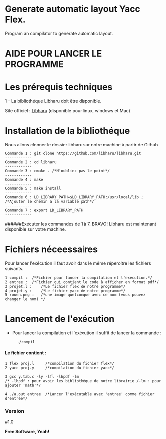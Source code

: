 # Generate automatic layout Yacc Flex.

Program an compilator to generate automatic layout.

# 	AIDE POUR LANCER LE PROGRAMME	

Les prérequis techniques
========================


1 - La bibliothéque Libharu doit être disponible.

Site officiel : [Libharu]  (disponible pour linux, windows et Mac)

Installation de la bibliothéque
===============================

Nous allons clonner le dossier libharu sur notre machine à partir de Github.

	Commande 1 : git clone https://github.com/libharu/libharu.git  
	------------
	Commande 2 : cd libharu 
	------------
	Commande 3 : cmake . /*N'oubliez pas le point*/
	------------
	Commande 4 : make
	------------
	Commande 5 : make install
	------------
	Commande 6 : LD_LIBRARY_PATH=$LD_LIBRARY_PATH:/usr/local/lib ; /*Ajouter le chemin a la variable path*/
	------------
	Commande 7 : export LD_LIBRARY_PATH 
	------------

######Exécuter les commandes de 1 à 7. BRAVO! Libharu est maintenant disponible sur votre machine.

Fichiers néceessaires
=====================

Pour lancer l'exécution il faut avoir dans le même réperoitre les fichiers suivants.

	1 compil : 	/*Fichier pour lancer la compilation et l'exécution.*/
	2 entree : 	/*Fichier qui contient le code à afficher en format pdf*/
	3 projet.l : 	/*Le fichier flex de notre programme*/
	4 projet.y : 	/*Le fichier yacc de notre programme*/
	5 rouen.png : 	/*une image quelconque avec ce nom (vous pouvez changer le nom) */


Lancement de l'exécution
========================
- Pour lancer la compilation et l'exécution il suffit de lancer la commande :

        ./compil

#### Le fichier contient : 
    1 flex proj.l     /*compilation du fichier flex*/
    2 yacc proj.y     /*compilation du fichier yacc*/

    3 gcc y.tab.c -ly -lfl -lhpdf -lm	
    /* -lhpdf : pour avoir les bibliothéque de notre librairie /-lm : pour ajouter 'math'*/

    4 ./a.out entree  /*Lancer l'exécutable avec 'entree' comme fichier d'entrée*/

### Version
#1.0


**Free Software, Yeah!**

[Libharu]:http://libharu.org/

